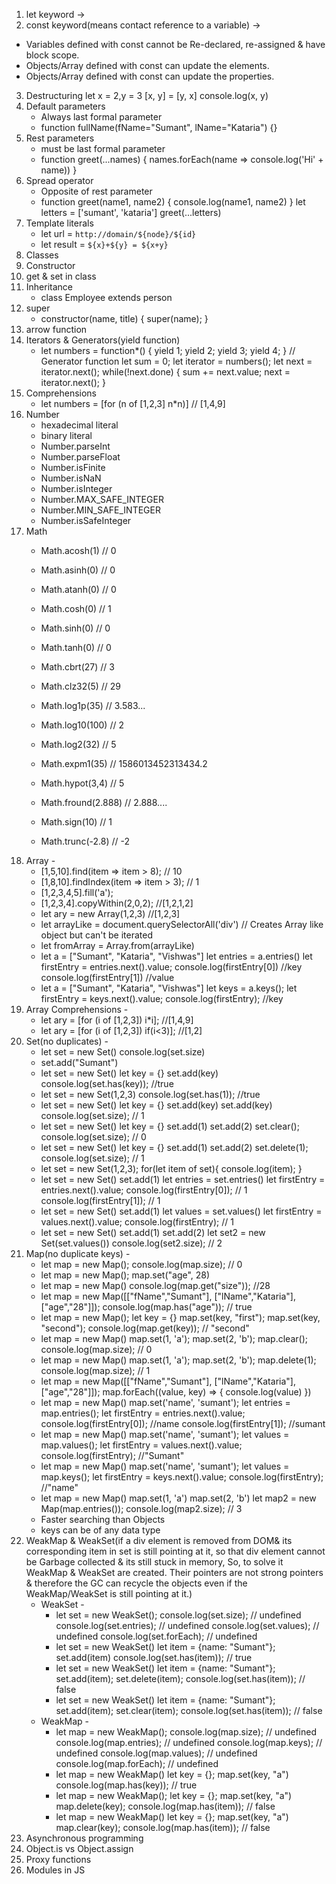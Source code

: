 1. let keyword -> 
2. const keyword(means contact reference to a variable) ->
  - Variables defined with const cannot be Re-declared, re-assigned & have block scope.
  - Objects/Array defined with const can update the elements.
  - Objects/Array defined with const can update the properties.
3. Destructuring
    let x = 2,y = 3
    [x, y] = [y, x]
    console.log(x, y)
4. Default parameters
    - Always last formal parameter
    - function fullName(fName="Sumant", lName="Kataria") {}
5. Rest parameters
    - must be last formal parameter
    - function greet(...names) {
        names.forEach(name => console.log('Hi' + name))
    }
6. Spread operator
    - Opposite of rest parameter
    - function greet(name1, name2) {
        console.log(name1, name2)
    }
    let letters = ['sumant', 'kataria']
    greet(...letters)
7. Template literals
    - let url = `http://domain/${node}/${id}`
    - let result = `${x}+${y} = ${x+y}`
8. Classes
9. Constructor
10. get & set in class
11. Inheritance
    - class Employee extends person
12. super
    - constructor(name, title) {
        super(name);
    }
13. arrow function
14. Iterators & Generators(yield function)
    - let numbers = function*() {
        yield 1;
        yield 2;
        yield 3;
        yield 4;
    } // Generator function
    let sum = 0;
    let iterator = numbers();
    let next = iterator.next();
    while(!next.done) {
      sum += next.value;
      next = iterator.next();
    }
15. Comprehensions
    - let numbers = [for (n of [1,2,3] n*n)] // [1,4,9]
16. Number
    - hexadecimal literal
    - binary literal
    - Number.parseInt
    - Number.parseFloat
    - Number.isFinite
    - Number.isNaN
    - Number.isInteger
    - Number.MAX_SAFE_INTEGER
    - Number.MIN_SAFE_INTEGER
    - Number.isSafeInteger
17. Math
    - Math.acosh(1) // 0
    - Math.asinh(0) // 0
    - Math.atanh(0) // 0
    - Math.cosh(0) // 1
    - Math.sinh(0) // 0
    - Math.tanh(0) // 0

    - Math.cbrt(27) // 3
    - Math.clz32(5) // 29
    - Math.log1p(35) // 3.583...
    - Math.log10(100) // 2
    - Math.log2(32) // 5
    - Math.expm1(35) // 1586013452313434.2
    - Math.hypot(3,4) // 5
    - Math.fround(2.888) // 2.888....

    - Math.sign(10) // 1
    - Math.trunc(-2.8) // -2
18. Array -
    - [1,5,10].find(item => item > 8); // 10
    - [1,8,10].findIndex(item => item > 3); // 1
    - [1,2,3,4,5].fill('a');
    - [1,2,3,4].copyWithin(2,0,2); //[1,2,1,2]
    - let ary = new Array(1,2,3) //[1,2,3]
    - let arrayLike = document.querySelectorAll('div') // Creates Array like object but can't be iterated
    - let fromArray = Array.from(arrayLike)
    - let a = ["Sumant", "Kataria", "Vishwas"]
      let entries = a.entries()
      let firstEntry = entries.next().value;
      console.log(firstEntry[0]) //key
      console.log(firstEntry[1]) //value
    - let a = ["Sumant", "Kataria", "Vishwas"]
      let keys = a.keys();
      let firstEntry = keys.next().value;
      console.log(firstEntry); //key
19. Array Comprehensions -
    - let ary = [for (i of [1,2,3]) i*i]; //[1,4,9]
    - let ary = [for (i of [1,2,3]) if(i<3)]; //[1,2]
20. Set(no duplicates) -
    - let set = new Set()
      console.log(set.size)
    - set.add("Sumant")
    - let set = new Set()
      let key = {}
      set.add(key)
      console.log(set.has(key)); //true
    - let set = new Set(1,2,3)
      console.log(set.has(1)); //true
    - let set = new Set()
      let key = {}
      set.add(key)
      set.add(key)
      console.log(set.size); // 1
    - let set = new Set()
      let key = {}
      set.add(1)
      set.add(2)
      set.clear();
      console.log(set.size); // 0
    - let set = new Set()
      let key = {}
      set.add(1)
      set.add(2)
      set.delete(1);
      console.log(set.size); // 1
    - let set = new Set(1,2,3);
      for(let item of set){
          console.log(item);
      }
    - let set = new Set()
      set.add(1)
      let entries = set.entries()
      let firstEntry = entries.next().value;
      console.log(firstEntry[0]); // 1
      console.log(firstEntry[1]); // 1
    - let set = new Set()
      set.add(1)
      let values = set.values()
      let firstEntry = values.next().value;
      console.log(firstEntry); // 1
    - let set = new Set()
      set.add(1)
      set.add(2)
      let set2 = new Set(set.values())
      console.log(set2.size); // 2
21. Map(no duplicate keys) -
    - let map = new Map();
      console.log(map.size); // 0
    - let map = new Map();
      map.set("age", 28)
    - let map = new Map()
      console.log(map.get("size")); //28
    - let map = new Map([["fName","Sumant"], ["lName","Kataria"], ["age","28"]]);
      console.log(map.has("age")); // true
    - let map = new Map();
      let key = {}
      map.set(key, "first");
      map.set(key, "second");
      console.log(map.get(key)); // "second"
    - let map = new Map()
      map.set(1, 'a');
      map.set(2, 'b');
      map.clear();
      console.log(map.size); // 0
    - let map = new Map()
      map.set(1, 'a');
      map.set(2, 'b');
      map.delete(1);
      console.log(map.size); // 1
    - let map = new Map([["fName","Sumant"], ["lName","Kataria"], ["age","28"]]);
      map.forEach((value, key) => {
          console.log(value)
      })
    - let map = new Map()
      map.set('name', 'sumant');
      let entries = map.entries();
      let firstEntry = entries.next().value;
      console.log(firstEntry[0]); //name
      console.log(firstEntry[1]); //sumant
    - let map = new Map()
      map.set('name', 'sumant');
      let values = map.values();
      let firstEntry = values.next().value;
      console.log(firstEntry); //"Sumant"
    - let map = new Map()
      map.set('name', 'sumant');
      let values = map.keys();
      let firstEntry = keys.next().value;
      console.log(firstEntry); //"name"
    - let map = new Map()
      map.set(1, 'a')
      map.set(2, 'b')
      let map2 = new Map(map.entries());
      console.log(map2.size); // 3
    - Faster searching than Objects
    - keys can be of any data type
22. WeakMap & WeakSet(if a div element is removed from DOM& its corresponding item in set is still pointing at it, so that div element cannot be Garbage collected & its still stuck in memory, So, to solve it WeakMap & WeakSet are created. Their pointers are not strong pointers & therefore the GC can recycle the objects even if the WeakMap/WeakSet is still pointing at it.)
    - WeakSet -
        - let set = new WeakSet();
          console.log(set.size); // undefined
          console.log(set.entries); // undefined
          console.log(set.values); // undefined
          console.log(set.forEach); // undefined
        - let set = new WeakSet()
          let item = {name: "Sumant"};
          set.add(item)
          console.log(set.has(item)); // true
        - let set = new WeakSet()
          let item = {name: "Sumant"};
          set.add(item);
          set.delete(item);
          console.log(set.has(item)); // false
        - let set = new WeakSet()
          let item = {name: "Sumant"};
          set.add(item);
          set.clear(item);
          console.log(set.has(item)); // false
    - WeakMap -
        - let map = new WeakMap();
          console.log(map.size); // undefined
          console.log(map.entries); // undefined
          console.log(map.keys); // undefined
          console.log(map.values); // undefined
          console.log(map.forEach); // undefined
        - let map = new WeakMap()
          let key = {};
          map.set(key, "a")
          console.log(map.has(key)); // true
        - let map = new WeakMap();
          let key = {};
          map.set(key, "a")
          map.delete(key);
          console.log(map.has(item)); // false
        - let map = new WeakMap()
          let key = {};
          map.set(key, "a")
          map.clear(key);
          console.log(map.has(item)); // false
23. Asynchronous programming
24. Object.is vs Object.assign
25. Proxy functions
26. Modules in JS
